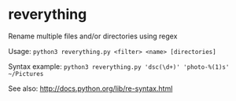 # reverything

Rename multiple files and/or directories using regex

Usage: `python3 reverything.py <filter> <name> [directories]`

Syntax example: `python3 reverything.py 'dsc(\d+)' 'photo-%(1)s' ~/Pictures`

See also: http://docs.python.org/lib/re-syntax.html

